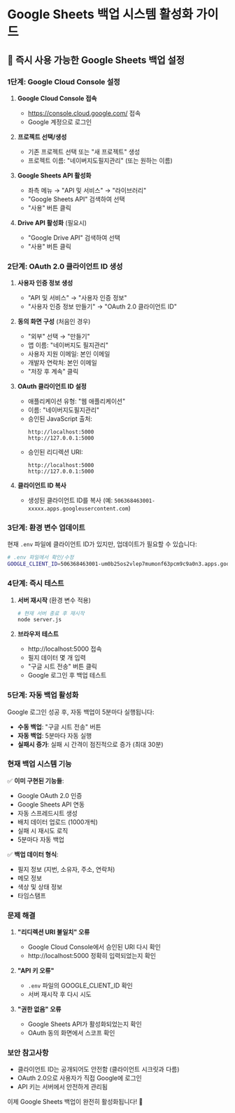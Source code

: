 # Google Sheets 백업 시스템 활성화 가이드

## 🚀 즉시 사용 가능한 Google Sheets 백업 설정

### **1단계: Google Cloud Console 설정**

1. **Google Cloud Console 접속**
   - https://console.cloud.google.com/ 접속
   - Google 계정으로 로그인

2. **프로젝트 선택/생성**
   - 기존 프로젝트 선택 또는 "새 프로젝트" 생성
   - 프로젝트 이름: "네이버지도필지관리" (또는 원하는 이름)

3. **Google Sheets API 활성화**
   - 좌측 메뉴 → "API 및 서비스" → "라이브러리"
   - "Google Sheets API" 검색하여 선택
   - "사용" 버튼 클릭

4. **Drive API 활성화** (필요시)
   - "Google Drive API" 검색하여 선택
   - "사용" 버튼 클릭

### **2단계: OAuth 2.0 클라이언트 ID 생성**

1. **사용자 인증 정보 생성**
   - "API 및 서비스" → "사용자 인증 정보"
   - "사용자 인증 정보 만들기" → "OAuth 2.0 클라이언트 ID"

2. **동의 화면 구성** (처음인 경우)
   - "외부" 선택 → "만들기"
   - 앱 이름: "네이버지도 필지관리"
   - 사용자 지원 이메일: 본인 이메일
   - 개발자 연락처: 본인 이메일
   - "저장 후 계속" 클릭

3. **OAuth 클라이언트 ID 설정**
   - 애플리케이션 유형: "웹 애플리케이션"
   - 이름: "네이버지도필지관리"
   - 승인된 JavaScript 출처:
     ```
     http://localhost:5000
     http://127.0.0.1:5000
     ```
   - 승인된 리디렉션 URI:
     ```
     http://localhost:5000
     http://127.0.0.1:5000
     ```

4. **클라이언트 ID 복사**
   - 생성된 클라이언트 ID를 복사 (예: `506368463001-xxxxx.apps.googleusercontent.com`)

### **3단계: 환경 변수 업데이트**

현재 `.env` 파일에 클라이언트 ID가 있지만, 업데이트가 필요할 수 있습니다:

```bash
# .env 파일에서 확인/수정
GOOGLE_CLIENT_ID=506368463001-um0b25os2vlep7mumonf63pcm9c9a0n3.apps.googleusercontent.com
```

### **4단계: 즉시 테스트**

1. **서버 재시작** (환경 변수 적용)
   ```bash
   # 현재 서버 종료 후 재시작
   node server.js
   ```

2. **브라우저 테스트**
   - http://localhost:5000 접속
   - 필지 데이터 몇 개 입력
   - "구글 시트 전송" 버튼 클릭
   - Google 로그인 후 백업 테스트

### **5단계: 자동 백업 활성화**

Google 로그인 성공 후, 자동 백업이 5분마다 실행됩니다:

- **수동 백업**: "구글 시트 전송" 버튼
- **자동 백업**: 5분마다 자동 실행
- **실패시 증가**: 실패 시 간격이 점진적으로 증가 (최대 30분)

### **현재 백업 시스템 기능**

✅ **이미 구현된 기능들**:
- Google OAuth 2.0 인증
- Google Sheets API 연동
- 자동 스프레드시트 생성
- 배치 데이터 업로드 (1000개씩)
- 실패 시 재시도 로직
- 5분마다 자동 백업

✅ **백업 데이터 형식**:
- 필지 정보 (지번, 소유자, 주소, 연락처)
- 메모 정보
- 색상 및 상태 정보
- 타임스탬프

### **문제 해결**

1. **"리디렉션 URI 불일치" 오류**
   - Google Cloud Console에서 승인된 URI 다시 확인
   - http://localhost:5000 정확히 입력되었는지 확인

2. **"API 키 오류"**
   - `.env` 파일의 GOOGLE_CLIENT_ID 확인
   - 서버 재시작 후 다시 시도

3. **"권한 없음" 오류**
   - Google Sheets API가 활성화되었는지 확인
   - OAuth 동의 화면에서 스코프 확인

### **보안 참고사항**

- 클라이언트 ID는 공개되어도 안전함 (클라이언트 시크릿과 다름)
- OAuth 2.0으로 사용자가 직접 Google에 로그인
- API 키는 서버에서 안전하게 관리됨

이제 Google Sheets 백업이 완전히 활성화됩니다! 🎉